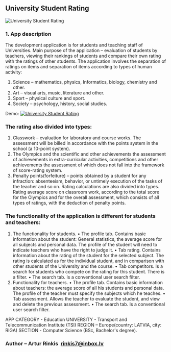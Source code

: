 ## University Student Rating

![University Student Rating](https://github.com/IEEEmadC/Apps-2017/blob/master/University%20Student%20Rating/poster.png)

### 1. App description 
The development application is for students and teaching staff of Universities. Main purpose of the application – evaluation of students by teachers, viewing their rankings of students and compare their own rating with the ratings of other students. 
The application involves the separation of ratings on items and separation of items according to types of human activity: 

1. Science – mathematics, physics, Informatics, biology, chemistry and other.
2. Art – visual arts, music, literature and other.
3. Sport – physical culture and sport. 
4. Society – psychology, history, social studies.

Demo: [![University Student Rating](https://github.com/IEEEmadC/Apps-2017/blob/master/video.png)](https://youtu.be/ZTjHoJS_RoA)

### The rating also divided into types: 
1. Classwork – evaluation for laboratory and course works. The assessment will be billed in accordance with the points system in the school (a 10-point system).
2. The Olympics and the scientific and other achievements the assessment of achievements in extra-curricular activities, competitions and other achievements the assessment of which does not fall into the framework of score-rating system. 
3. Penalty points(forfeiture) – points obtained by a student for any infraction: absenteeism, behavior, or untimely execution of the tasks of the teacher and so on.
Rating calculations are also divided into types. Rating average score on classroom work, according to the total score for the Olympics and for the overall assessment, which consists of all types of ratings, with the deduction of penalty points. 

### The functionality of the application is different for students and teachers:
1. The functionality for students.
• The profile tab. Contains basic information about the student: General statistics, the average score for all subjects and personal data. The profile of the student will need to indicate teachers who have the right to judge it.
• Tab rating. Contains information about the rating of the student for the selected subject. The rating is calculated as for the individual student, and in comparison with other students of the University and the course.
• Tab competitors. Is a search for students who compete on the rating for this student. There is a filter.
• The search tab. Is a conventional user search filter.
2. Functionality for teachers.
• The profile tab. Contains basic information about teachers: the average score of all his students and personal data. The profile of the teacher must specify the subjects which he teaches.
• Tab assessment. Allows the teacher to evaluate the student, and view and delete the previous assessment.
• The search tab. Is a conventional user search filter.


APP CATEGORY - Education
UNIVERSITY -  Transport and Telecommunication Institute (TSI)
REGION – Europe(country: LATVIA, city: RIGA)
SECTION - Computer Science (BSc, Bachelor's degree).

### Author – Artur Rinkis  rinkis7@inbox.lv
